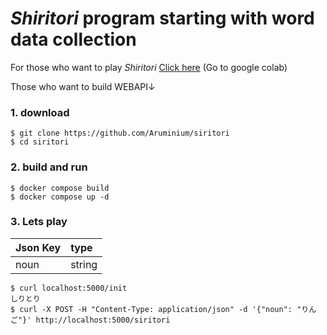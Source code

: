 # *Shiritori* program starting with word data collection

For those who want to play *Shiritori* [Click here](https://colab.research.google.com/drive/1nYIH_4tVyC2FjR6QUfMLu54MQzSM63GB?usp=sharing) (Go to google colab)

Those who want to build WEBAPI↓

### 1. download

```terminal
$ git clone https://github.com/Aruminium/siritori
$ cd siritori
```

### 2. build and run

```
$ docker compose build
$ docker compose up -d
```

### 3. Lets play

|Json Key|type|
|:-|:-|
|noun|string|

```
$ curl localhost:5000/init
しりとり
$ curl -X POST -H "Content-Type: application/json" -d '{"noun": "りんご"}' http://localhost:5000/siritori
```
